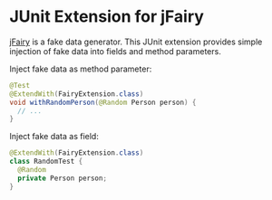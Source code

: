# JUnit Extension for jFairy

[jFairy](http://codearte.github.io/jfairy/) is a fake data generator.
This JUnit extension provides simple injection of fake data into fields and method parameters.

Inject fake data as method parameter:
```java
@Test
@ExtendWith(FairyExtension.class)
void withRandomPerson(@Random Person person) {
  // ...
}
```

Inject fake data as field:
```java
@ExtendWith(FairyExtension.class)
class RandomTest {
  @Random
  private Person person;
}
```
